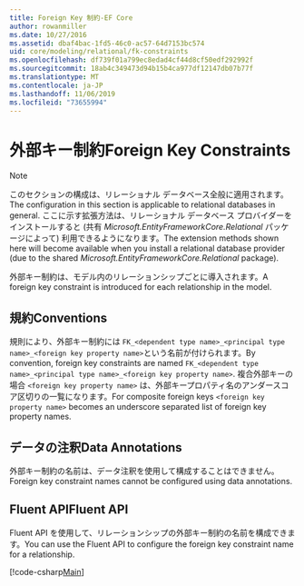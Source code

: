 ```yaml
---
title: Foreign Key 制約-EF Core
author: rowanmiller
ms.date: 10/27/2016
ms.assetid: dbaf4bac-1fd5-46c0-ac57-64d7153bc574
uid: core/modeling/relational/fk-constraints
ms.openlocfilehash: df739f01a799ec8edad4cf44d8cf50edf292992f
ms.sourcegitcommit: 18ab4c349473d94b15b4ca977df12147db07b77f
ms.translationtype: MT
ms.contentlocale: ja-JP
ms.lasthandoff: 11/06/2019
ms.locfileid: "73655994"
---
```

# <a name="foreign-key-constraints"></a><span data-ttu-id="c96ac-102">外部キー制約</span><span class="sxs-lookup"><span data-stu-id="c96ac-102">Foreign Key Constraints</span></span>

> [!NOTE]  
> <span data-ttu-id="c96ac-103">このセクションの構成は、リレーショナル データベース全般に適用されます。</span><span class="sxs-lookup"><span data-stu-id="c96ac-103">The configuration in this section is applicable to relational databases in general.</span></span> <span data-ttu-id="c96ac-104">ここに示す拡張方法は、リレーショナル データベース プロバイダーをインストールすると (共有 *Microsoft.EntityFrameworkCore.Relational* パッケージによって) 利用できるようになります。</span><span class="sxs-lookup"><span data-stu-id="c96ac-104">The extension methods shown here will become available when you install a relational database provider (due to the shared *Microsoft.EntityFrameworkCore.Relational* package).</span></span>

<span data-ttu-id="c96ac-105">外部キー制約は、モデル内のリレーションシップごとに導入されます。</span><span class="sxs-lookup"><span data-stu-id="c96ac-105">A foreign key constraint is introduced for each relationship in the model.</span></span>

## <a name="conventions"></a><span data-ttu-id="c96ac-106">規約</span><span class="sxs-lookup"><span data-stu-id="c96ac-106">Conventions</span></span>

<span data-ttu-id="c96ac-107">規則により、外部キー制約には `FK_<dependent type name>_<principal type name>_<foreign key property name>`という名前が付けられます。</span><span class="sxs-lookup"><span data-stu-id="c96ac-107">By convention, foreign key constraints are named `FK_<dependent type name>_<principal type name>_<foreign key property name>`.</span></span> <span data-ttu-id="c96ac-108">複合外部キーの場合 `<foreign key property name>` は、外部キープロパティ名のアンダースコア区切りの一覧になります。</span><span class="sxs-lookup"><span data-stu-id="c96ac-108">For composite foreign keys `<foreign key property name>` becomes an underscore separated list of foreign key property names.</span></span>

## <a name="data-annotations"></a><span data-ttu-id="c96ac-109">データの注釈</span><span class="sxs-lookup"><span data-stu-id="c96ac-109">Data Annotations</span></span>

<span data-ttu-id="c96ac-110">外部キー制約の名前は、データ注釈を使用して構成することはできません。</span><span class="sxs-lookup"><span data-stu-id="c96ac-110">Foreign key constraint names cannot be configured using data annotations.</span></span>

## <a name="fluent-api"></a><span data-ttu-id="c96ac-111">Fluent API</span><span class="sxs-lookup"><span data-stu-id="c96ac-111">Fluent API</span></span>

<span data-ttu-id="c96ac-112">Fluent API を使用して、リレーションシップの外部キー制約の名前を構成できます。</span><span class="sxs-lookup"><span data-stu-id="c96ac-112">You can use the Fluent API to configure the foreign key constraint name for a relationship.</span></span>

[!code-csharp[Main](../../../../samples/core/Modeling/FluentAPI/Relational/RelationshipConstraintName.cs?name=Constraint&highlight=12)]
